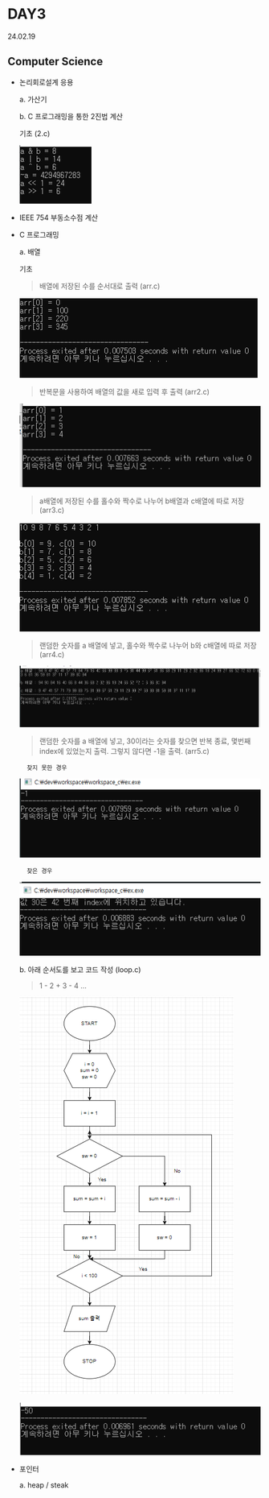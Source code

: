 # DAY3
24.02.19

## Computer Science

- 논리회로설계 응용

  a. 가산기

  b. C 프로그래밍을 통한 2진법 계산

    기초 (2.c)

    ![이미지](./img/2.PNG)

- IEEE 754 부동소수점 계산

- C 프로그래밍

  a. 배열

  기초

    > 배열에 저장된 수를 순서대로 출력 (arr.c)

  ![이미지](./img/arr.PNG)

    > 반복문을 사용하여 배열의 값을 새로 입력 후 출력 (arr2.c)

  ![이미지](./img/arr2.PNG)

    > a배열에 저장된 수를 홀수와 짝수로 나누어 b배열과 c배열에 따로 저장 (arr3.c)

  ![이미지](./img/arr3.PNG)

    > 랜덤한 숫자를 a 배열에 넣고, 홀수와 짝수로 나누어 b와 c배열에 따로 저장 (arr4.c)
    
  ![이미지](./img/arr4.PNG)

    > 랜덤한 숫자를 a 배열에 넣고, 30이라는 숫자를 찾으면 반복 종료, 몇번째 index에 있었는지 출력. 그렇지 않다면 -1을 출력. (arr5.c)

        찾지 못한 경우
  
  ![이미지](./img/arr5_1.PNG)

        찾은 경우

    ![이미지](./img/arr5_2.PNG)

  b. 아래 순서도를 보고 코드 작성 (loop.c)

    > 1 - 2 + 3 - 4 ...

  ![이미지](./img/loop.PNG)

  ![이미지](./img/loop2.PNG)

- 포인터

  a. heap / steak
